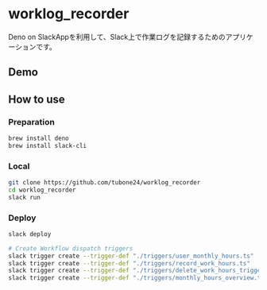 # worklog_recorder

Deno on SlackAppを利用して、Slack上で作業ログを記録するためのアプリケーションです。

## Demo

## How to use

### Preparation

```bash
brew install deno
brew install slack-cli
```

### Local

```bash
git clone https://github.com/tubone24/worklog_recorder
cd worklog_recorder
slack run
```

### Deploy

```bash
slack deploy

# Create Workflow dispatch triggers
slack trigger create --trigger-def "./triggers/user_monthly_hours.ts"
slack trigger create --trigger-def "./triggers/record_work_hours.ts"
slack trigger create --trigger-def "./triggers/delete_work_hours_trigger.ts"
slack trigger create --trigger-def "./triggers/monthly_hours_overview.ts"
```